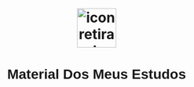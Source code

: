 <h1 align="center">
    <img width="80px" src="https://www.flaticon.com/svg/static/icons/svg/747/747086.svg" alt="icon retirado do site flaticon, e criador por @Prosymbols">
</h1>
<h1 style="font-family: 'Lucida Sans', 'Lucida Sans Regular', 'Lucida Grande', 'Lucida Sans Unicode', Geneva, Verdana, sans-serif;" align="center">
        Material Dos Meus Estudos
</h1>



